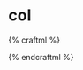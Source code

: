 # col

{% craftml %}
<col>
  <cube></cube>
  <cube></cube>
  <cube></cube>
  <cube></cube>
  <cube></cube>
</col>
{% endcraftml %}
